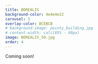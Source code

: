 ```yaml
---
title: BOREALIS
background-color: 4e4e4e22
carousel: 1
overlay-color: BCEBCB
# background-image: pointy_building.jpg
# content-width: calc(85% - 60px)
image: BOREALIS_50.jpg
order: 4
---
```


Coming soon!
